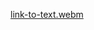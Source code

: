 [link-to-text.webm](https://github.com/user-attachments/assets/19345bae-b60e-45fc-a769-20e25b2d6edb)
